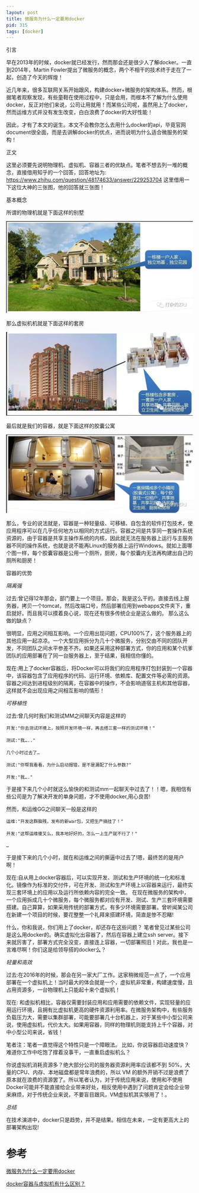 ```yaml
---
layout: post
title: 微服务为什么一定要用docker
pid: 315
tags: [docker]
---
```


引言

早在2013年的时候，docker就已经发行，然而那会还是很少人了解docker。一直到2014年，Martin Fowler提出了微服务的概念，两个不相干的技术终于走在了一起，创造了今天的辉煌！

近几年来，很多互联网关系开始跟风，构建docker+微服务的架构体系。然而，根据笔者观察发现，有些童鞋在使用过程中，只是会用，而根本不了解为什么使用docker，反正对他们来说，公司让用就用！而某些公司呢，虽然用上了docker，然而运维方式并没有发生改变，白白浪费了docker的大好性能！

因此，才有了本文的诞生。本文不会教你怎么去用什么docker的api，毕竟官网document很全面，而是去讲解docker的优点，进而说明为什么适合微服务的架构！

正文

这里必须要先说明物理机、虚拟机、容器三者的优缺点。笔者不想去列一堆的概念，直接借用知乎的一个回答，回答地址为:
https://www.zhihu.com/question/48174633/answer/229253704
这里借用一下这位大神的三张图，他的回答就三张图！

基本概念

所谓的物理机就是下面这样的别墅

![](/uploads/2018/12/12-01.jpg)

那么虚拟机机就是下面这样的套房

![](/uploads/2018/12/12-02.jpg)

最后就是我们的容器，就是下面这样的胶囊公寓

![](/uploads/2018/12/12-03.jpg)

那么，专业的说法就是，容器是一种轻量级、可移植、自包含的软件打包技术，使应用程序可以在几乎任何地方以相同的方式运行。容器之间是共享同一套操作系统资源的，由于容器是共享主操作系统的内核，因此就无法在服务器上运行与主服务器不同的操作系统，也就是说不能再Linux的服务器上运行Windows。就如上面哪个图一样，每个胶囊容器是公用一个厕所，厨房，每个胶囊内无法再构建出自己的厕所和厨房！

容器的优势

*隔离强*

过去:曾记得12年那会，部门要上一个项目。那会，我是这么干的。直接去线上服务器，拷贝一个tomcat，然后改端口号，然后部署应用到webapps文件夹下，重启就好。而且我可以摸着良心说，现在还有很多传统企业是这么做的。
那么这么做的缺点？

很明显，应用之间相互影响。一个应用出现问题，CPU100%了，这个服务器上的其他应用一起凉凉。一个大型应用拆分为几十个微服务，分别交由不同的团队开发，不同团队之间水平参差不齐。如果还采用这种部署方式，你的应用和某个坑爹团队的应用部署在了同一台服务器上，至于结果，我相信你懂的。

现在:用上了docker容器后，将Docker可以将我们的应用程序打包封装到一个容器中，该容器包含了应用程序的代码、运行环境、依赖库、配置文件等必需的资源。容器之间达到进程级别的隔离，在容器中的操作，不会影响道宿主机和其他容器，这样就不会出现应用之间相互影响的情形！

*可移植性*

过去:曾几何时我们和测试MM之间聊天内容是这样的

    开发:"你去测试环境上，按照开发环境一样，再去搭三套一样的测试环境！"    

    测试:"我….."    

    几个小时过去了…    

    测试:"你帮我看看，为什么启动报错，是不是漏配了什么参数?"    

    开发:"我…."

于是接下来几个小时就这么愉快的和测试mm一起聊天中过去了！！嗯，我相信有些公司是为了解决开发的单身问题，才不使用docker,用心良苦!

然而，和运维GG之间聊天一般是这样的

    运维:"开发这群脑残，发布的新war包，又把生产搞挂了！"   

    开发:"这帮运维傻叉么，我本地好好的，怎么一上生产就不行了！"   

    …

于是接下来的几个小时，就在和运维之间的撕逼中过去了!嗯，最终苦的是用户啊！

现在:自从用上docker容器后，可以实现开发、测试和生产环境的统一化和标准化。镜像作为标准的交付件，可在开发、测试和生产环境上以容器来运行，最终实现三套环境上的应用以及运行所依赖内容的完全一致。
在现在微服务的架构中，一个应用拆成几十个微服务，每个微服务都对应有开发、测试、生产三套环境需要搭建。自己算算，如果采用传统的部署方式，有多少环境需要部署。曾听闻某公司在新建一个项目的时候，要花整整一个礼拜来搭建环境，简直是惨不忍睹!

什么，你和我说，你们用上了docker，却还存在这些问题？
笔者曾见过某些公司是这么用docker的。确实虚拟化出容器了，然后在容器上建立ssh server。接下来就厉害了，部署方式完全没变，直接连上容器，一切部署照旧！对此，我也是一言难尽啊！你们这是给领导搭的docker么？

*轻量和高效*

过去:在2016年的时候，那会在另一家大厂工作。这家稍微规范一点了，一个应用部署在一个虚拟机上！当时最大的体会就是一个，虚拟机非常重，构建速度慢，且占用资源多，一台物理机上只能起十来个虚拟机！

现在:
和虚拟机相比，容器仅需要封装应用和应用需要的依赖文件，实现轻量的应用运行环境，且拥有比虚拟机更高的硬件资源利用率。在微服务架构中，有些服务负载压力大，需要以集群部署，可能要部署几十台机器上，对于某些中小型公司来说，使用虚拟机，代价太大。如果用容器，同样的物理机则能支持上千个容器，对中小型公司来说，省钱！

笔者注：笔者一直觉得这个特性只是一个障眼法。
比如，你说容器启动速度快？难道你工作中吃饱了撑着没事干，一直重启虚拟机么？

你说虚拟机消耗资源多？绝大部分公司的服务器资源利用率应该都不到 50%，大量的CPU、内存、本地磁盘都是常年浪费的，所以 VM 的额外开销不过是浪费了原本就在浪费的资源罢了。所以笔者认为，对于传统应用来说，使用和不使用Docker可能并不能直接给企业带来好处，相反使用中遇到了问题肯定会给企业带来麻烦，对于传统企业来说，不要盲目跟风，VM虚拟机其实够用了！。

*总结*

在技术演进中，docker只是趋势，并不是结果。相信在未来，一定有更高大上的部署架构出现!

# 参考

[微服务为什么一定要用docker](https://mp.weixin.qq.com/s/vqAxTj0A45B76mDPPD3XPQ)

[docker容器与虚拟机有什么区别？](https://www.zhihu.com/question/48174633)

